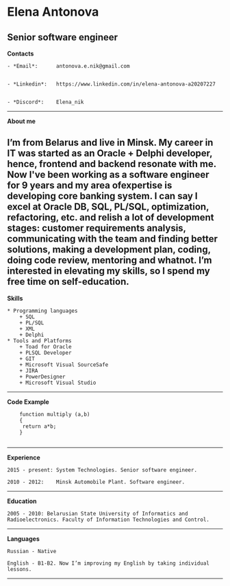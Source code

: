 # Elena Antonova

**Senior software engineer**
------


**Contacts**


	- *Email*:		antonova.e.nik@gmail.com
	
	
	- *Linkedin*:	https://www.linkedin.com/in/elena-antonova-a20207227
	
	
	- *Discord*:	Elena_nik
------	
	


**About me**


I’m from Belarus and live in Minsk.
My career in IT was started as an Oracle + Delphi developer, hence, frontend and backend resonate with me.
Now I've been working as a software engineer for 9 years and my area of ​​expertise is developing core banking system.
I can say I excel at Oracle DB, SQL, PL/SQL, optimization, refactoring, etc. and relish a lot of development stages:
customer requirements analysis, communicating with the team and finding better solutions, making a development plan, coding, doing code review, mentoring and whatnot.
I’m interested in elevating my skills, so I spend my free time on self-education. 
------


**Skills**


	* Programming languages
		+ SQL
		+ PL/SQL
		+ XML
		+ Delphi
	* Tools and Platforms
		+ Toad for Oracle
		+ PLSQL Developer
		+ GIT
		+ Microsoft Visual SourceSafe
		+ JIRA
		+ PowerDesigner
		+ Microsoft Visual Studio
------


**Code Example**

```
	function multiply (a,b)
	{
	 return a*b;
	}
	
```
------


**Experience**

	2015 - present: System Technologies. Senior software engineer.

	2010 - 2012:	Minsk Automobile Plant. Software engineer.
-----


**Education**

	2005 - 2010: Belarusian State University of Informatics and Radioelectronics. Faculty of Information Technologies and Control.
------


**Languages**

	Russian - Native
	
	English - B1-B2. Now I’m improving my English by taking individual lessons.
------